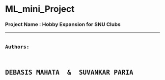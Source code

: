 # ML_mini_Project
<h3>Project Name : Hobby Expansion for SNU Clubs</h3>
<hr></hr>
<pre><h3>Authors:</h3> <h2>DEBASIS MAHATA  &  SUVANKAR PARIA</h2></pre>
